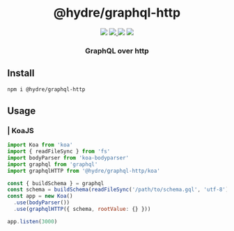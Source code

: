 <h1 align=center>@hydre/graphql-http</h1>
<p align=center>
  <img src="https://img.shields.io/github/license/hydreio/graphql-http.svg?style=for-the-badge" />
  <a href="https://www.npmjs.com/package/@hydreio/graphql-http">
    <img src="https://img.shields.io/npm/v/@hydreio/graphql-http.svg?logo=npm&style=for-the-badge" />
  </a>
  <img src="https://img.shields.io/npm/dw/@hydreio/graphql-http?logo=npm&style=for-the-badge" />
  <img src="https://img.shields.io/github/workflow/status/hydreio/graphql-http/CI?logo=Github&style=for-the-badge" />
</p>

<h3 align=center>GraphQL over http</h3>

## Install

```sh
npm i @hydre/graphql-http
```

## Usage

### | KoaJS

```js
import Koa from 'koa'
import { readFileSync } from 'fs'
import bodyParser from 'koa-bodyparser'
import graphql from 'graphql'
import graphqlHTTP from '@hydre/graphql-http/koa'

const { buildSchema } = graphql
const schema = buildSchema(readFileSync('/path/to/schema.gql', 'utf-8'))
const app = new Koa()
  .use(bodyParser())
  .use(graphqlHTTP({ schema, rootValue: {} }))

app.listen(3000)
```
